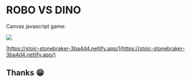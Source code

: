 # ROBO VS DINO

Canvas javascript game:

![](https://i.imgur.com/iZ9EB2K.jpg)

[https://stoic-stonebraker-3ba4d4.netlify.app/](https://stoic-stonebraker-3ba4d4.netlify.app/)

## Thanks :grin:
